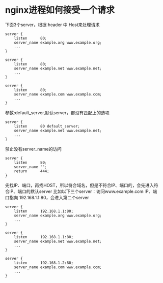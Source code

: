 # nginx进程如何接受一个请求
下面3个server，根据 header 中 Host来处理请求

```nginx
server {
    listen      80;
    server_name example.org www.example.org;
    ...
}

server {
    listen      80;
    server_name example.net www.example.net;
    ...
}

server {
    listen      80;
    server_name example.com www.example.com;
    ...
}
```

参数:default_server,默认server，都没有匹配上的选项

```nginx
server {
    listen      80 default_server;
    server_name example.net www.example.net;
    ...
}
```

禁止没有server_name的访问

```nginx
server {
    listen      80;
    server_name "";
    return      444;
}
```

先找IP、端口，再找HOST，所以符合域名，但是不符合IP、端口的，会先进入符合IP、端口的默认server
比如以下三个server：访问www.example.com IP、端口指向 192.168.1.1:80，会进入第二个server

```nginx
server {
    listen      192.168.1.1:80;
    server_name example.org www.example.org;
    ...
}

server {
    listen      192.168.1.1:80;
    server_name example.net www.example.net;
    ...
}

server {
    listen      192.168.1.2:80;
    server_name example.com www.example.com;
    ...
}

```

